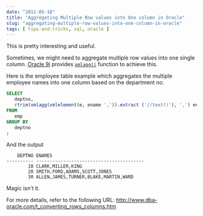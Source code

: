 ```yaml
---
date: "2011-05-18"
title: "Aggregating Multiple Row values into One column in Oracle"
slug: "aggregating-multiple-row-values-into-one-column-in-oracle"
tags: [ tips-and-tricks, sql, oracle ]
---
```




This is pretty interesting and useful.

Sometimes, we might need to aggregate multiple row values into one single column. [Oracle 9i][1] provides [`xmlagg()`][2] function to achieve this.

Here is the employee table example which aggregates the multiple employee names into one column based on the department no.

```sql
SELECT
   deptno,
   rtrim(xmlagg(xmlelement(e, ename ',')).extract ('//text()'), ',') enames
FROM
   emp
GROUP BY
   deptno
;
```

And the output

```
    DEPTNO ENAMES
---------- ----------------------------------------
        10 CLARK,MILLER,KING
        20 SMITH,FORD,ADAMS,SCOTT,JONES
        30 ALLEN,JAMES,TURNER,BLAKE,MARTIN,WARD
```

Magic isn't it.

For more details, refer to the following URL: http://www.dba-oracle.com/t_converting_rows_columns.htm



   [1]: https://docs.oracle.com/cd/A91202_01/901_doc/server.901/a90120/ch1_over.htm
   [2]: https://oracle-base.com/articles/misc/sqlxml-sqlx-generating-xml-content-using-sql#xmlagg

